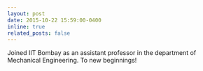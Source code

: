 ```yaml
---
layout: post
date: 2015-10-22 15:59:00-0400
inline: true
related_posts: false
---
```


Joined IIT Bombay as an assistant professor in the department of Mechanical Engineering. To new beginnings!
